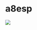# a8esp
<img src="https://img.shields.io/discord/878637479434006548?color=7289DA&logo=discord&logoColor=white&style=for-the-badge"/></a>
</p>
